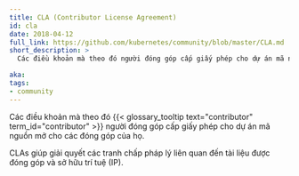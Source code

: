 ```yaml
---
title: CLA (Contributor License Agreement)
id: cla
date: 2018-04-12 
full_link: https://github.com/kubernetes/community/blob/master/CLA.md
short_description: >
  Các điều khoản mà theo đó người đóng góp cấp giấy phép cho dự án mã nguồn mở cho các đóng góp của họ.

aka: 
tags:
- community
---
```

 Các điều khoản mà theo đó {{< glossary_tooltip text="contributor" term_id="contributor" >}} người đóng góp cấp giấy phép cho dự án mã nguồn mở cho các đóng góp của họ.

<!--more-->

CLAs giúp giải quyết các tranh chấp pháp lý liên quan đến tài liệu được đóng góp và sở hữu trí tuệ (IP).